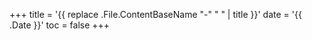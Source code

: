 +++
title = '{{ replace .File.ContentBaseName "-" " " | title }}'
date  = '{{ .Date }}'
toc   = false
+++
